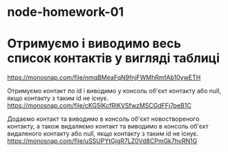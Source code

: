 # node-homework-01
# Отримуємо і виводимо весь список контактів у вигляді таблиці
https://monosnap.com/file/nmqBMeaFqN9fnjFWMhRmfAb10ywETH

Отримуємо контакт по id і виводимо у консоль об'єкт контакту або null, якщо контакту з таким id не існує.
https://monosnap.com/file/cKG5IKcfRlKVSfwzMSCGdFFj7peB1C

Додаємо контакт та виводимо в консоль об'єкт новоствореного контакту, а також видаляємо контакт та виводимо в консоль об'єкт видаленого контакту або null, якщо контакту з таким id не існує.
https://monosnap.com/file/uSSUPYtGjgR7LZ0Vd8CPmGk7hvRN1G
